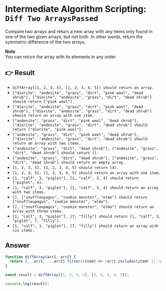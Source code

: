 # Intermediate Algorithm Scripting: `Diff Two ArraysPassed`

Compare two arrays and return a new array with any items only found in one of the two given arrays, but not both. In other words, return the symmetric difference of the two arrays.

**Note**  
You can return the array with its elements in any order.

## :point_right: Result

- `diffArray([1, 2, 3, 5], [1, 2, 3, 4, 5]) should return an array.`
- `["diorite", "andesite", "grass", "dirt", "pink wool", "dead shrub"], ["diorite", "andesite", "grass", "dirt", "dead shrub"] should return ["pink wool"].`
- `["diorite", "andesite", "grass", "dirt", "pink wool", "dead shrub"], ["diorite", "andesite", "grass", "dirt", "dead shrub"] should return an array with one item.`
- `["andesite", "grass", "dirt", "pink wool", "dead shrub"], ["diorite", "andesite", "grass", "dirt", "dead shrub"] should return ["diorite", "pink wool"].`
- `["andesite", "grass", "dirt", "pink wool", "dead shrub"], ["diorite", "andesite", "grass", "dirt", "dead shrub"] should return an array with two items.`
- `["andesite", "grass", "dirt", "dead shrub"], ["andesite", "grass", "dirt", "dead shrub"] should return [].`
- `["andesite", "grass", "dirt", "dead shrub"], ["andesite", "grass", "dirt", "dead shrub"] should return an empty array.`
- `[1, 2, 3, 5], [1, 2, 3, 4, 5] should return [4].`
- `[1, 2, 3, 5], [1, 2, 3, 4, 5] should return an array with one item.`
- `[1, "calf", 3, "piglet"], [1, "calf", 3, 4] should return ["piglet", 4].`
- `[1, "calf", 3, "piglet"], [1, "calf", 3, 4] should return an array with two items.`
- `[], ["snuffleupagus", "cookie monster", "elmo"] should return ["snuffleupagus", "cookie monster", "elmo"].`
- `[], ["snuffleupagus", "cookie monster", "elmo"] should return an array with three items.`
- `[1, "calf", 3, "piglet"], [7, "filly"] should return [1, "calf", 3, "piglet", 7, "filly"].`
- `[1, "calf", 3, "piglet"], [7, "filly"] should return an array with six items.`

## Answer

```javascript
function diffArray(arr1, arr2) {
  return [...arr1, ...arr2].filter((item) => !arr1.includes(item) || !arr2.includes(item));
}

const result = diffArray([1, 2, 3, 5], [1, 2, 3, 4, 5]);

console.log(result);
```
